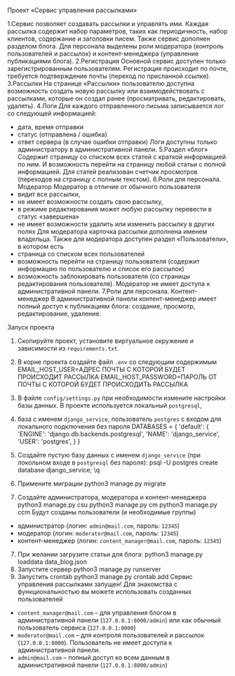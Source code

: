 Проект «Cервис управления рассылками»

1.Cервис позволяет создавать рассылки и управлять ими. Каждая рассылка содержит набор параметров, таких как периодичность, 
набор клиентов, содержание и заголовки писем. Также сервис дополнен разделом блога. 
Для персонала выделены роли модератора (контроль пользователей и рассылок) и контент-менеджера (управление публикациями блога).
2.Регистрация
Основной сервис доступен только зарегистрированным пользователям.
Регистрация происходит по почте, требуется подтверждение почты (переход по присланной ссылке).
3.Рассылки
На странице «Рассылки» пользователю доступна возможность создать новую рассылку или взаимодействовать 
с рассылками, которые он создал ранее (просматривать, редактировать, удалять).
4.Логи
Для каждого отправленного письма записывается лог со следующей информацией:
- дата, время отправки
- статус (отправлена / ошибка)
- ответ сервера (в случае ошибки отправки)
Логи доступны только администратору в административной панели.
5.Раздел «блог»
Содержит страницу со списком всех статей с краткой информацией по ним. И возможность перейти на страницу любой статьи с полной информацией.
Для статей реализован счетчик просмотров (переходов на страницу с полным текстом).
6.Роли для персонала. Модератор
Модератор в отличие от обычного пользователя
- видит все рассылки, 
- не имеет возможности создать свою рассылку,
- в режиме редактирования может любую рассылку перевести в статус «завершена»
- не имеет возможности удалить или изменить рассылку в других полях
Для модератора карточка рассылки дополнена именем владельца.
Также для модератора доступен раздел «Пользователи», в котором есть
- страница со списком всех пользователей
- возможность перейти на страницу пользователя (содержит информацию по пользователю и список его рассылок)
- возможность заблокировать пользователя (со страницы редактирования пользователя).
Модератор не имеет доступа к административной панели.
7.Роли для персонала. Контент-менеджер
В административной панели контент-менеджер имеет полный доступ к публикациям блога: создание, просмотр, редактирование, удаление.

Запуск проекта
1. Скопируйте проект, установите виртуальное окружение и зависимости из `requirements.txt`.
2. В корне проекта создайте файл `.env` со следующим содержимым
EMAIL_HOST_USER=АДРЕС ПОЧТЫ С КОТОРОЙ БУДЕТ ПРОИСХОДИТ РАССЫЛКА
EMAIL_HOST_PASSWORD=ПАРОЛЬ ОТ ПОЧТЫ С КОТОРОЙ БУДЕТ ПРОИСХОДИТЬ РАССЫЛКА
3. В файле `config/settings.py` при необходимости измените настройки базы данных. В проекте используется локальный `postgresql`, 
4. база с именем `django_service`, пользователь `postgres` с входом для локального подключения без пароля
DATABASES = {
    'default': {
        'ENGINE': 'django.db.backends.postgresql',
        'NAME': 'django_service',
        'USER': 'postgres',
    }
}

4. Создайте пустую базу данных с именем `django_service` (при локольном входе в `postgresql` без пароля):
psql -U postgres
create database django_service;
\q
5. Примените миграции
python3 manage.py migrate
6. Создайте администратора, модератора и контент-менеджера
python3 manage.py csu
python3 manage.py cm
python3 manage.py ccm
Будут созданы пользователи (и необходимые группы)
- администратор (логин: `admin@mail.com`, пароль: `12345`)
- модератор (логин: `moderator@mail.com`, пароль: `12345`)
- контент-менеджер (логин: `content_manager@mail.com`, пароль: `12345`)

7. При желании загрузите статьи для блога:
python3 manage.py loaddata data_blog.json
8. Запустите сервер
python3 manage.py runserver
9. Запустить crontab
python3 manage.py crontab add
Сервис управления рассылками запущен!
Для знакомства с функциональностью вы можете использовать созданных пользователей
- `content_manager@mail.com` – для управления блогом в административной панели (`127.0.0.1:8000/admin`) или как обычный пользователь сервиса (`127.0.0.1:8000`)
- `moderator@mail.com` – для контроля пользователей и рассылок (`127.0.0.1:8000`). Пользователь не имеет доступа к административной панели.
- `admin@mail.com` – полный доступ ко всем данным в административной панели (`127.0.0.1:8000/admin`)
